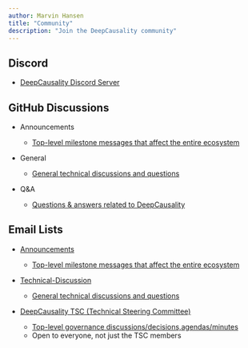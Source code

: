 ```yaml
---
author: Marvin Hansen
title: "Community"
description: "Join the DeepCausality community"
---
```

[//]: # (SPDX-License-Identifier: CC-BY-4.0)

## Discord 

* [DeepCausality Discord Server](https://discord.gg/sTue79Sx)

## GitHub Discussions

* Announcements
    - [Top-level milestone messages that affect the entire ecosystem](https://github.com/orgs/deepcausality-rs/discussions/categories/announcements)

* General 
    - [General technical discussions and questions](https://github.com/orgs/deepcausality-rs/discussions/categories/general)


* Q&A
  - [Questions & answers related to DeepCausality](https://github.com/orgs/deepcausality-rs/discussions/categories/q-a)


## Email Lists
* [Announcements](https://lists.lfaidata.foundation/g/DeepCausality-announce)
  - [Top-level milestone messages that affect the entire ecosystem ](https://lists.lfaidata.foundation/g/DeepCausality-announce)

* [Technical-Discussion](https://lists.lfaidata.foundation/g/DeepCausality-technical-discuss)
  - [General technical discussions and questions](https://lists.lfaidata.foundation/g/DeepCausality-technical-discuss)

* [DeepCausality TSC (Technical Steering Committee)](https://lists.lfaidata.foundation/g/deepcausality-tsc)
  - [Top-level governance discussions/decisions,agendas/minutes ](https://lists.lfaidata.foundation/g/deepcausality-tsc)
  - Open to everyone, not just the TSC members

